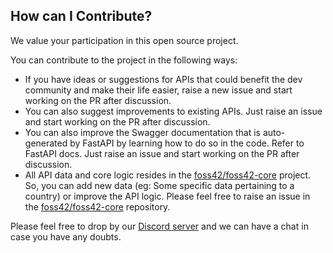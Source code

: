 ## How can I Contribute?

We value your participation in this open source project.

You can contribute to the project in the following ways:

- If you have ideas or suggestions for APIs that could benefit the dev community and make their life easier, raise a new issue and start working on the PR after discussion.
- You can also suggest improvements to existing APIs. Just raise an issue and start working on the PR after discussion.
- You can also improve the Swagger documentation that is auto-generated by FastAPI by learning how to do so in the code. Refer to FastAPI docs. Just raise an issue and start working on the PR after discussion.
- All API data and core logic resides in the [foss42/foss42-core](https://github.com/foss42/foss42-core) project. So, you can add new data (eg: Some specific data pertaining to a country) or improve the API logic.
Please feel free to raise an issue in the [foss42/foss42-core](https://github.com/foss42/foss42-core) repository.

Please feel free to drop by our [Discord server](https://bit.ly/heyfoss) and we can have a chat in case you have any doubts.
